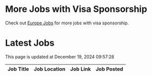 # More Jobs with Visa Sponsorship

Check out [Europe Jobs](https://github.com/sureshparimi/europejobs#latest-jobs) for more jobs with visa sponsorship.

# Latest Jobs

This page is updated at December 19, 2024 09:57:28

| Job Title | Job Location | Job Link | Job Posted |
| --- | --- | --- | --- |
